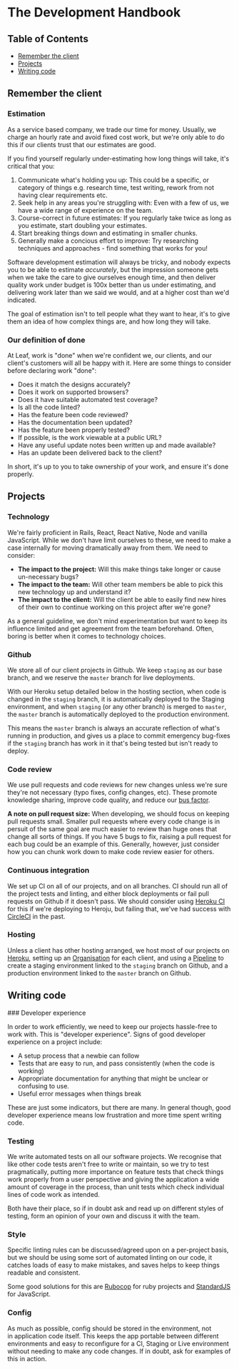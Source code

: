 # The Development Handbook

## Table of Contents
- [Remember the client](#remember-the-client)
- [Projects](#projects)
- [Writing code](#writing-code)

## Remember the client

### Estimation
As a service based company, we trade our time for money. Usually, we charge an hourly rate and avoid fixed cost work, but we're only able to do this if our clients trust that our estimates are good.

If you find yourself regularly under-estimating how long things will take, it's critical that you:

 1. Communicate what's holding you up: This could be a specific, or category of things e.g. research time, test writing, rework from not having clear requirements etc.
 2. Seek help in any areas you're struggling with: Even with a few of us, we have a wide range of experience on the team.
 3. Course-correct in future estimates: If you regularly take twice as long as you estimate, start doubling your estimates.
 4. Start breaking things down and estimating in smaller chunks.
 5. Generally make a concious effort to improve: Try researching techniques and approaches - find something that works for you!

Software development estimation will always be tricky, and nobody expects you to be able to estimate _accurately_, but the impression someone gets when we take the care to give ourselves enough time, and then deliver quality work under budget is 100x better than us under estimating, and delivering work later than we said we would, and at a higher cost than we'd indicated.

The goal of estimation isn't to tell people what they want to hear, it's to give them an idea of how complex things are, and how long they will take.

### Our definition of done
At Leaf, work is "done" when we're confident we, our clients, and our client's customers will all be happy with it. Here are some things to consider before declaring work "done":

- Does it match the designs accurately?
- Does it work on supported browsers?
- Does it have suitable automated test coverage?
- Is all the code linted?
- Has the feature been code reviewed?
- Has the documentation been updated?
- Has the feature been properly tested?
- If possible, is the work viewable at a public URL?
- Have any useful update notes been written up and made available?
- Has an update been delivered back to the client?

In short, it's up to you to take ownership of your work, and ensure it's done properly.

## Projects

### Technology
We're fairly proficient in Rails, React, React Native, Node and vanilla JavaScript. While we don't have limit ourselves to these, we need to make a case internally for moving dramatically away from them. We need to consider:

 - **The impact to the project:** Will this make things take longer or cause un-necessary bugs?
 - **The impact to the team:** Will other team members be able to pick this new technology up and understand it?
 - **The impact to the client:** Will the client be able to easily find new hires of their own to continue working on this project after we're gone?

As a general guideline, we don't mind experimentation but want to keep its influence limited and get agreement from the team beforehand. Often, boring is better when it comes to technology choices.

### Github
We store all of our client projects in Github. We keep `staging` as our base branch, and we reserve the `master` branch for live deployments.

With our Heroku setup detailed below in the hosting section, when code is changed in the `staging` branch, it is automatically deployed to the Staging environment, and when `staging` (or any other branch) is merged to `master`, the `master` branch is automatically deployed to the production environment.

This means the `master` branch is always an accurate reflection of what's running in production, and gives us a place to commit emergency bug-fixes if the `staging` branch has work in it that's being tested but isn't ready to deploy.

### Code review
We use pull requests and code reviews for new changes unless we're sure they're not necessary (typo fixes, config changes, etc). These promote knowledge sharing, improve code quality, and reduce our [bus factor](https://en.wikipedia.org/wiki/Bus_factor).

**A note on pull request size:** When developing, we should focus on keeping pull requests small. Smaller pull requests where every code change is in persuit of the same goal are much easier to review than huge ones that change all sorts of things. If you have 5 bugs to fix, raising a pull request for each bug could be an example of this. Generally, however, just consider how you can chunk work down to make code review easier for others.

### Continuous integration
We set up CI on all of our projects, and on all branches. CI should run all of the project tests and linting, and either block deployments or fail pull requests on Github if it doesn't pass. We should consider using [Heroku CI](https://devcenter.heroku.com/articles/heroku-ci) for this if we're deploying to Heroju, but failing that, we've had success with [CircleCI](https://circleci.com) in the past.

### Hosting
Unless a client has other hosting arranged, we host most of our projects on [Heroku](http://heroku.com), setting up an [Organisation](https://devcenter.heroku.com/articles/org-users-access) for each client, and using a [Pipeline](https://devcenter.heroku.com/articles/pipelines) to create a staging environment linked to the `staging` branch on Github, and a production environment linked to the `master` branch on Github.


## Writing code

### Developer experience

In order to work efficiently, we need to keep our projects hassle-free to work with. This is "developer experience". Signs of good developer experience on a project include:

 - A setup process that a newbie can follow
 - Tests that are easy to run, and pass consistently (when the code is working)
 - Appropriate documentation for anything that might be unclear or confusing to use.
 - Useful error messages when things break

These are just some indicators, but there are many. In general though, good developer experience means low frustration and more time spent writing code.

### Testing
We write automated tests on all our software projects. We recognise that like other code tests aren't free to write or maintain, so we try to test pragmatically, putting more importance on feature tests that check things work properly from a user perspective and giving the application a wide amount of coverage in the process, than unit tests which check individual lines of code work as intended.

Both have their place, so if in doubt ask and read up on different styles of testing, form an opinion of your own and discuss it with the team.

### Style
Specific linting rules can be discussed/agreed upon on a per-project basis, but we should be using some sort of automated linting on our code, it catches loads of easy to make mistakes, and saves helps to keep things readable and consistent.

Some good solutions for this are [Rubocop](https://github.com/rubocop-hq/rubocop) for ruby projects and [StandardJS](https://standardjs.com) for JavaScript.

### Config
As much as possible, config should be stored in the environment, not in application code itself. This keeps the app portable between different environments and easy to reconfigure for a CI, Staging or Live environment without needing to make any code changes. If in doubt, ask for examples of this in action.
